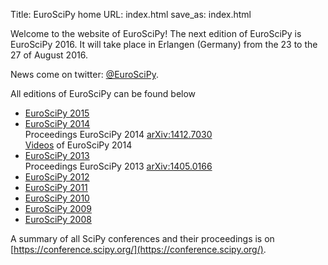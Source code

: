 Title: EuroSciPy home 
URL: index.html
save_as: index.html

Welcome to the website of EuroSciPy!
The next edition of EuroSciPy is EuroSciPy 2016. It will take place in Erlangen
(Germany) from the 23 to the 27 of August 2016.

News come on twitter: [@EuroSciPy](https://twitter.com/EuroSciPy).

All editions of EuroSciPy can be found below

* [EuroSciPy 2015](https://www.euroscipy.org/2015/)  
* [EuroSciPy 2014](https://www.euroscipy.org/2014/)  
  Proceedings EuroSciPy 2014 [arXiv:1412.7030](http://arxiv.org/abs/1412.7030)  
  [Videos](https://www.youtube.com/playlist?list=PLYx7XA2nY5GfavGAILg08spnrR7QWLimi)
  of EuroSciPy 2014
* [EuroSciPy 2013](http://www.euroscipy.org/2013/)  
  Proceedings EuroSciPy 2013 [arXiv:1405.0166](http://arxiv.org/abs/1405.0166)
* [EuroSciPy 2012](http://archive.euroscipy.org/conference/euroscipy2012)
* [EuroSciPy 2011](http://archive.euroscipy.org/conference/euroscipy2011)
* [EuroSciPy 2010](http://archive.euroscipy.org/conference/euroscipy2010)
* [EuroSciPy 2009](http://archive.euroscipy.org/conference/euroscipy2009)
* [EuroSciPy 2008](http://archive.euroscipy.org/conference/869)

A summary of all SciPy conferences and their proceedings is on
[https://conference.scipy.org/](https://conference.scipy.org/).


